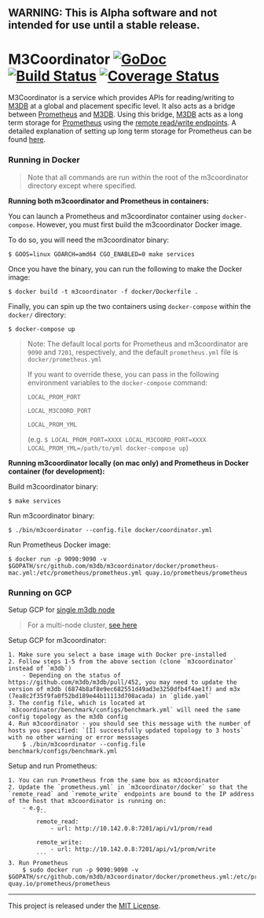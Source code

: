 ## WARNING: This is Alpha software and not intended for use until a stable release.

# M3Coordinator [![GoDoc][doc-img]][doc] [![Build Status][ci-img]][ci] [![Coverage Status][cov-img]][cov]

M3Coordinator is a service which provides APIs for reading/writing to [M3DB](https://github.com/m3db/m3db) at a global and placement specific level.
It also acts as a bridge between [Prometheus](https://github.com/prometheus/prometheus) and [M3DB](https://github.com/m3db/m3db). Using this bridge, [M3DB](https://github.com/m3db/m3db) acts as a long term storage for [Prometheus](https://github.com/prometheus/prometheus) using the [remote read/write endpoints](https://github.com/prometheus/prometheus/blob/master/prompb/remote.proto).
A detailed explanation of setting up long term storage for Prometheus can be found [here](https://schd.ws/hosted_files/cloudnativeeu2017/73/Integrating%20Long-Term%20Storage%20with%20Prometheus%20-%20CloudNativeCon%20Berlin%2C%20March%2030%2C%202017.pdf).

### Running in Docker

> Note that all commands are run within the root of the m3coordinator directory except where specified.

**Running both m3coordinator and Prometheus in containers:**

You can launch a Prometheus and m3coordinator container using `docker-compose`. However, you must first build the m3coordinator Docker image.

To do so, you will need the m3coordinator binary:

    $ GOOS=linux GOARCH=amd64 CGO_ENABLED=0 make services

Once you have the binary, you can run the following to make the Docker image:

    $ docker build -t m3coordinator -f docker/Dockerfile .

Finally, you can spin up the two containers using `docker-compose` within the `docker/` directory:

    $ docker-compose up

> Note: The default local ports for Prometheus and m3coordinator are `9090` and `7201`, respectively, and the default `prometheus.yml` file is `docker/prometheus.yml`
>
>If you want to override these, you can pass in the following environment variables to the `docker-compose` command:
>
> `LOCAL_PROM_PORT`
>
> `LOCAL_M3COORD_PORT`
>
> `LOCAL_PROM_YML`
>
> (e.g. `$ LOCAL_PROM_PORT=XXXX LOCAL_M3COORD_PORT=XXXX LOCAL_PROM_YML=/path/to/yml docker-compose up`)

**Running m3coordinator locally (on mac only) and Prometheus in Docker container (for development):**

Build m3coordinator binary:

    $ make services

Run m3coordinator binary:

    $ ./bin/m3coordinator --config.file docker/coordinator.yml

Run Prometheus Docker image:

    $ docker run -p 9090:9090 -v $GOPATH/src/github.com/m3db/m3coordinator/docker/prometheus-mac.yml:/etc/prometheus/prometheus.yml quay.io/prometheus/prometheus

### Running on GCP

Setup GCP for [single m3db node](https://github.com/m3db/m3db/pull/452/files?short_path=20bfc3f#diff-20bfc3ff6a860483887b93bf9cf0d135)

> For a multi-node cluster, [see here](https://github.com/m3db/m3coordinator/tree/master/benchmark)

Setup GCP for m3coordinator:

    1. Make sure you select a base image with Docker pre-installed
    2. Follow steps 1-5 from the above section (clone `m3coordinator` instead of `m3db`)
        - Depending on the status of https://github.com/m3db/m3db/pull/452, you may need to update the version of m3db (6874b8af8e9ec682551d49ad3e3250dfb4f4ae1f) and m3x (7ea8c2f35f9fa0f52bd189e44b11113d708acada) in `glide.yaml`
    3. The config file, which is located at `m3coordinator/benchmark/configs/benchmark.yml` will need the same config topology as the m3db config
    4. Run m3coordinator - you should see this message with the number of hosts you specified: `[I] successfully updated topology to 3 hosts` with no other warning or error messsages
        $ ./bin/m3coordinator --config.file benchmark/configs/benchmark.yml

Setup and run Prometheus:

    1. You can run Prometheus from the same box as m3coordinator
    2. Update the `prometheus.yml` in `m3coordinator/docker` so that the `remote_read` and `remote_write` endpoints are bound to the IP address of the host that m3coordinator is running on:
        - e.g.
            ```
            remote_read:
                - url: http://10.142.0.8:7201/api/v1/prom/read

            remote_write:
                - url: http://10.142.0.8:7201/api/v1/prom/write
            ```
    3. Run Prometheus
        $ sudo docker run -p 9090:9090 -v $GOPATH/src/github.com/m3db/m3coordinator/docker/prometheus.yml:/etc/prometheus/prometheus.yml quay.io/prometheus/prometheus

<hr>

This project is released under the [MIT License](LICENSE.md).

[doc-img]: https://godoc.org/github.com/m3db/m3coordinator?status.svg
[doc]: https://godoc.org/github.com/m3db/m3coordinator
[ci-img]: https://semaphoreci.com/api/v1/m3db/m3coordinator/branches/master/shields_badge.svg
[ci]: https://semaphoreci.com/m3db/m3coordinator
[cov-img]: https://coveralls.io/repos/github/m3db/m3coordinator/badge.svg?branch=master&service=github
[cov]: https://coveralls.io/github/m3db/m3coordinator?branch=master
